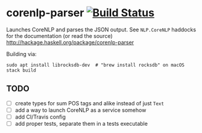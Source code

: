 # corenlp-parser [![Build Status](https://travis-ci.org/k-bx/corenlp-parser.svg?branch=master)](https://travis-ci.org/k-bx/corenlp-parser)

Launches CoreNLP and parses the JSON output. See `NLP.CoreNLP`
haddocks for the documentation (or read the source) http://hackage.haskell.org/package/corenlp-parser

Building via:

```
sudo apt install librocksdb-dev  # "brew install rocksdb" on macOS
stack build
```

## TODO

- [ ] create types for sum POS tags and alike instead of just `Text`
- [ ] add a way to launch CoreNLP as a service somehow
- [ ] add CI/Travis config
- [ ] add proper tests, separate them in a tests executable
